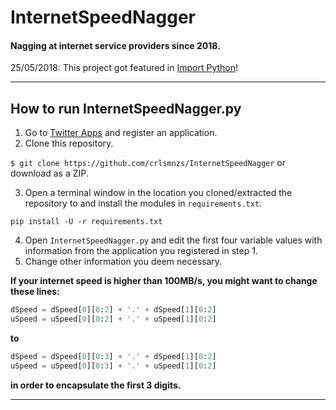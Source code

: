 # InternetSpeedNagger
#### Nagging at internet service providers since 2018.

25/05/2018: This project got featured in [Import Python](http://importpython.com)!

***

## How to run InternetSpeedNagger.py
1. Go to [Twitter Apps](https://apps.twitter.com/) and register an application.
2. Clone this repository.

  `$ git clone https://github.com/crlsmnzs/InternetSpeedNagger`
  or download as a ZIP.

3. Open a terminal window in the location you cloned/extracted the repository to and install the modules in `requirements.txt`.

  `pip install -U -r requirements.txt`

4. Open `InternetSpeedNagger.py` and edit the first four variable values with information from the application you registered in step 1.
5. Change other information you deem necessary.


**If your internet speed is higher than 100MB/s, you might want to change these lines:**

  ```python
  dSpeed = dSpeed[0][0:2] + '.' + dSpeed[1][0:2]
  uSpeed = uSpeed[0][0:2] + '.' + uSpeed[1][0:2]
  ```

**to**

  ```python
  dSpeed = dSpeed[0][0:3] + '.' + dSpeed[1][0:2]
  uSpeed = uSpeed[0][0:3] + '.' + uSpeed[1][0:2]
  ```
**in order to encapsulate the first 3 digits.**

*** 


